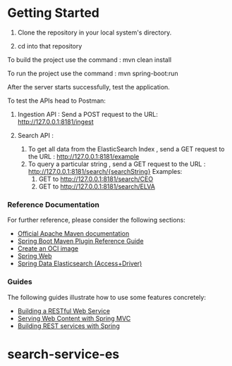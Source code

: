 # Getting Started

1) Clone the repository in your local system's directory.

2) cd into that repository


To build the project use the command : mvn clean install


To run the project use the command : mvn spring-boot:run


After the server starts successfully, test the application.


To test the APIs head to Postman:


1) Ingestion API : Send a POST request to the URL: http://127.0.0.1:8181/ingest 

2) Search API :
 
    1) To get all data from the ElasticSearch Index , send a GET request to the URL : http://127.0.0.1:8181/example
    2) To query a particular string , send a GET request to the URL : http://127.0.0.1:8181/search/{searchString}
    Examples:
        1) GET to http://127.0.0.1:8181/search/CEO 
        2) GET to http://127.0.0.1:8181/search/ELVA 
      

### Reference Documentation
For further reference, please consider the following sections:

* [Official Apache Maven documentation](https://maven.apache.org/guides/index.html)
* [Spring Boot Maven Plugin Reference Guide](https://docs.spring.io/spring-boot/docs/2.3.0.RELEASE/maven-plugin/reference/html/)
* [Create an OCI image](https://docs.spring.io/spring-boot/docs/2.3.0.RELEASE/maven-plugin/reference/html/#build-image)
* [Spring Web](https://docs.spring.io/spring-boot/docs/2.3.0.RELEASE/reference/htmlsingle/#boot-features-developing-web-applications)
* [Spring Data Elasticsearch (Access+Driver)](https://docs.spring.io/spring-boot/docs/2.3.0.RELEASE/reference/htmlsingle/#boot-features-elasticsearch)

### Guides
The following guides illustrate how to use some features concretely:

* [Building a RESTful Web Service](https://spring.io/guides/gs/rest-service/)
* [Serving Web Content with Spring MVC](https://spring.io/guides/gs/serving-web-content/)
* [Building REST services with Spring](https://spring.io/guides/tutorials/bookmarks/)

# search-service-es
